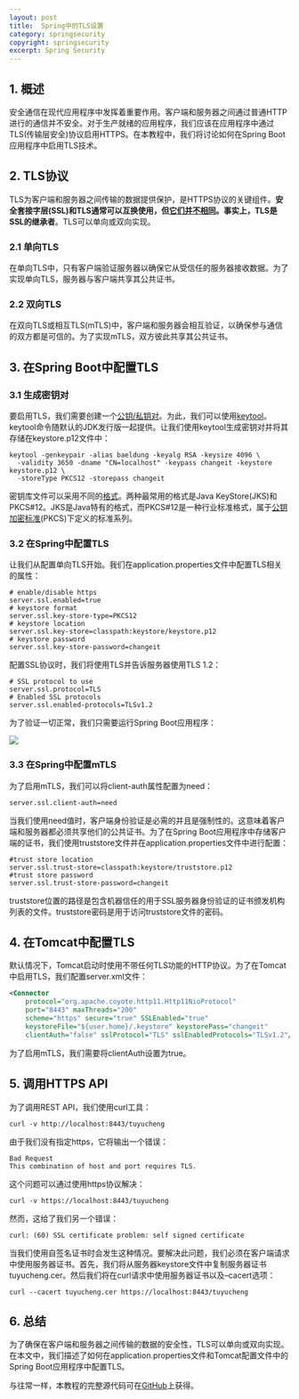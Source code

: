 ```yaml
---
layout: post
title:  Spring中的TLS设置
category: springsecurity
copyright: springsecurity
excerpt: Spring Security
---
```


## 1. 概述

安全通信在现代应用程序中发挥着重要作用。客户端和服务器之间通过普通HTTP进行的通信并不安全。对于生产就绪的应用程序，我们应该在应用程序中通过TLS(传输层安全)协议启用HTTPS。在本教程中，我们将讨论如何在Spring Boot应用程序中启用TLS技术。

## 2. TLS协议

TLS为客户端和服务器之间传输的数据提供保护，是HTTPS协议的关键组件。**安全套接字层(SSL)和TLS通常可以互换使用，但[它们并不相同](https://www.baeldung.com/cs/ssl-vs-tls)。事实上，TLS是SSL的继承者**。TLS可以单向或双向实现。

### 2.1 单向TLS

在单向TLS中，只有客户端验证服务器以确保它从受信任的服务器接收数据。为了实现单向TLS，服务器与客户端共享其公共证书。

### 2.2 双向TLS

在双向TLS或相互TLS(mTLS)中，客户端和服务器会相互验证，以确保参与通信的双方都是可信的。为了实现mTLS，双方彼此共享其公共证书。

## 3. 在Spring Boot中配置TLS

### 3.1 生成密钥对

要启用TLS，我们需要创建一个[公钥/私钥对](https://www.baeldung.com/java-digital-signature#getting_keypair)。为此，我们可以使用[keytool](https://www.baeldung.com/keytool-intro)。keytool命令随默认的JDK发行版一起提供。让我们使用keytool生成密钥对并将其存储在keystore.p12文件中：

```shell
keytool -genkeypair -alias baeldung -keyalg RSA -keysize 4096 \
  -validity 3650 -dname "CN=localhost" -keypass changeit -keystore keystore.p12 \
  -storeType PKCS12 -storepass changeit
```

密钥库文件可以采用不同的[格式](https://www.baeldung.com/spring-boot-https-self-signed-certificate#generating-a-self-signed-certificate)。两种最常用的格式是Java KeyStore(JKS)和PKCS#12。JKS是Java特有的格式，而PKCS#12是一种行业标准格式，属于[公钥加密标准](https://tools.ietf.org/html/rfc3447)(PKCS)下定义的标准系列。

### 3.2 在Spring中配置TLS

让我们从配置单向TLS开始。我们在application.properties文件中配置TLS相关的属性：

```properties
# enable/disable https
server.ssl.enabled=true
# keystore format
server.ssl.key-store-type=PKCS12
# keystore location
server.ssl.key-store=classpath:keystore/keystore.p12
# keystore password
server.ssl.key-store-password=changeit
```

配置SSL协议时，我们将使用TLS并告诉服务器使用TLS 1.2：

```properties
# SSL protocol to use
server.ssl.protocol=TLS
# Enabled SSL protocols
server.ssl.enabled-protocols=TLSv1.2
```

为了验证一切正常，我们只需要运行Spring Boot应用程序：

<img src="../assets/img.png">

### 3.3 在Spring中配置mTLS

为了启用mTLS，我们可以将client-auth属性配置为need：

```properties
server.ssl.client-auth=need
```

当我们使用need值时，客户端身份验证是必需的并且是强制性的。这意味着客户端和服务器都必须共享他们的公共证书。为了在Spring Boot应用程序中存储客户端的证书，我们使用truststore文件并在application.properties文件中进行配置：

```properties
#trust store location
server.ssl.trust-store=classpath:keystore/truststore.p12
#trust store password
server.ssl.trust-store-password=changeit
```

truststore位置的路径是包含机器信任的用于SSL服务器身份验证的证书颁发机构列表的文件。truststore密码是用于访问truststore文件的密码。

## 4. 在Tomcat中配置TLS

默认情况下，Tomcat启动时使用不带任何TLS功能的HTTP协议。为了在Tomcat中启用TLS，我们配置server.xml文件：

```xml
<Connector
    protocol="org.apache.coyote.http11.Http11NioProtocol"
    port="8443" maxThreads="200"
    scheme="https" secure="true" SSLEnabled="true"
    keystoreFile="${user.home}/.keystore" keystorePass="changeit"
    clientAuth="false" sslProtocol="TLS" sslEnabledProtocols="TLSv1.2"/>
```

为了启用mTLS，我们需要将clientAuth设置为true。

## 5. 调用HTTPS API

为了调用REST API，我们使用curl工具：

```shell
curl -v http://localhost:8443/tuyucheng
```

由于我们没有指定https，它将输出一个错误：

```text
Bad Request
This combination of host and port requires TLS.
```

这个问题可以通过使用https协议解决：

```shell
curl -v https://localhost:8443/tuyucheng
```

然而，这给了我们另一个错误：

```text
curl: (60) SSL certificate problem: self signed certificate
```

当我们使用自签名证书时会发生这种情况。要解决此问题，我们必须在客户端请求中使用服务器证书。首先，我们将从服务器keystore文件中复制服务器证书tuyucheng.cer。然后我们将在curl请求中使用服务器证书以及–cacert选项：

```shell
curl --cacert tuyucheng.cer https://localhost:8443/tuyucheng
```

## 6. 总结

为了确保在客户端和服务器之间传输的数据的安全性，TLS可以单向或双向实现。在本文中，我们描述了如何在application.properties文件和Tomcat配置文件中的Spring Boot应用程序中配置TLS。

与往常一样，本教程的完整源代码可在[GitHub](https://github.com/tuyucheng7/taketoday-tutorial4j/tree/master/spring-security-modules)上获得。